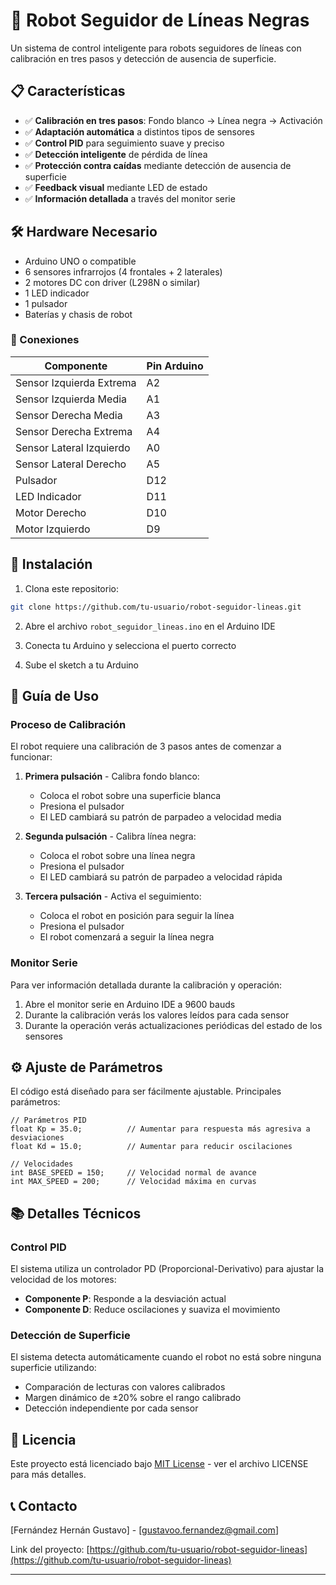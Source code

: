# 🤖 Robot Seguidor de Líneas Negras

Un sistema de control inteligente para robots seguidores de líneas con calibración en tres pasos y detección de ausencia de superficie.


## 📋 Características

- ✅ **Calibración en tres pasos**: Fondo blanco → Línea negra → Activación
- ✅ **Adaptación automática** a distintos tipos de sensores
- ✅ **Control PID** para seguimiento suave y preciso
- ✅ **Detección inteligente** de pérdida de línea
- ✅ **Protección contra caídas** mediante detección de ausencia de superficie
- ✅ **Feedback visual** mediante LED de estado
- ✅ **Información detallada** a través del monitor serie

## 🛠️ Hardware Necesario

- Arduino UNO o compatible
- 6 sensores infrarrojos (4 frontales + 2 laterales)
- 2 motores DC con driver (L298N o similar)
- 1 LED indicador
- 1 pulsador
- Baterías y chasis de robot

### 📌 Conexiones

| Componente | Pin Arduino |
|------------|-------------|
| Sensor Izquierda Extrema | A2 |
| Sensor Izquierda Media | A1 |
| Sensor Derecha Media | A3 |
| Sensor Derecha Extrema | A4 |
| Sensor Lateral Izquierdo | A0 |
| Sensor Lateral Derecho | A5 |
| Pulsador | D12 |
| LED Indicador | D11 |
| Motor Derecho | D10 |
| Motor Izquierdo | D9 |

## 🚀 Instalación

1. Clona este repositorio:
```bash
git clone https://github.com/tu-usuario/robot-seguidor-lineas.git
```

2. Abre el archivo `robot_seguidor_lineas.ino` en el Arduino IDE

3. Conecta tu Arduino y selecciona el puerto correcto

4. Sube el sketch a tu Arduino

## 📖 Guía de Uso

### Proceso de Calibración

El robot requiere una calibración de 3 pasos antes de comenzar a funcionar:

1. **Primera pulsación** - Calibra fondo blanco:
   - Coloca el robot sobre una superficie blanca
   - Presiona el pulsador
   - El LED cambiará su patrón de parpadeo a velocidad media

2. **Segunda pulsación** - Calibra línea negra:
   - Coloca el robot sobre una línea negra
   - Presiona el pulsador
   - El LED cambiará su patrón de parpadeo a velocidad rápida

3. **Tercera pulsación** - Activa el seguimiento:
   - Coloca el robot en posición para seguir la línea
   - Presiona el pulsador
   - El robot comenzará a seguir la línea negra

### Monitor Serie

Para ver información detallada durante la calibración y operación:

1. Abre el monitor serie en Arduino IDE a 9600 bauds
2. Durante la calibración verás los valores leídos para cada sensor
3. Durante la operación verás actualizaciones periódicas del estado de los sensores

## ⚙️ Ajuste de Parámetros

El código está diseñado para ser fácilmente ajustable. Principales parámetros:

```arduino
// Parámetros PID
float Kp = 35.0;          // Aumentar para respuesta más agresiva a desviaciones
float Kd = 15.0;          // Aumentar para reducir oscilaciones

// Velocidades
int BASE_SPEED = 150;     // Velocidad normal de avance
int MAX_SPEED = 200;      // Velocidad máxima en curvas
```

## 📚 Detalles Técnicos

### Control PID

El sistema utiliza un controlador PD (Proporcional-Derivativo) para ajustar la velocidad de los motores:

- **Componente P**: Responde a la desviación actual
- **Componente D**: Reduce oscilaciones y suaviza el movimiento

### Detección de Superficie

El sistema detecta automáticamente cuando el robot no está sobre ninguna superficie utilizando:

- Comparación de lecturas con valores calibrados
- Margen dinámico de ±20% sobre el rango calibrado
- Detección independiente por cada sensor

## 📄 Licencia

Este proyecto está licenciado bajo [MIT License](LICENSE) - ver el archivo LICENSE para más detalles.

## 📞 Contacto

[Fernández Hernán Gustavo] - [gustavoo.fernandez@gmail.com]

Link del proyecto: [https://github.com/tu-usuario/robot-seguidor-lineas](https://github.com/tu-usuario/robot-seguidor-lineas)

---

